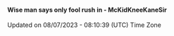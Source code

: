#### Wise man says only fool rush in - McKidKneeKaneSir
Updated on 08/07/2023 - 08:10:39 (UTC) Time Zone
